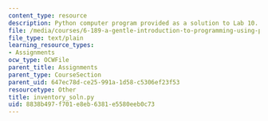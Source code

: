 ```yaml
---
content_type: resource
description: Python computer program provided as a solution to Lab 10.
file: /media/courses/6-189-a-gentle-introduction-to-programming-using-python-january-iap-2008/8838b497f701e8eb6381e5580eeb0c73_inventory_soln.py
file_type: text/plain
learning_resource_types:
- Assignments
ocw_type: OCWFile
parent_title: Assignments
parent_type: CourseSection
parent_uid: 647ec78d-ce25-991a-1d58-c5306ef23f53
resourcetype: Other
title: inventory_soln.py
uid: 8838b497-f701-e8eb-6381-e5580eeb0c73
---
```

